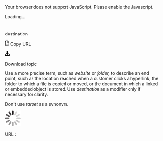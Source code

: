 Your browser does not support JavaScript. Please enable the Javascript.

Loading...

# 

destination

![Copy URL](destination_files/Copy.png)
Copy URL

![Download](destination_files/Download.png)

Download topic

Use a more precise term, such as *website* or *folder,* to
describe an end point, such as the location reached when a
customer clicks a hyperlink, the folder to which a file is copied or
moved, or the document in which a linked or embedded object is
stored. Use *destination* as a modifier only if necessary for clarity.

Don't use *target* as a synonym.

![In progress](destination_files/activity-large.gif)

URL :
